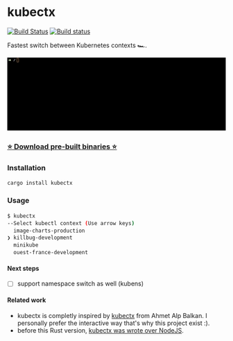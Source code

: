 # kubectx

[![Build Status](https://travis-ci.org/FGRibreau/kubectx-rs.svg?branch=master)](https://travis-ci.org/FGRibreau/kubectx-rs) [![Build status](https://ci.appveyor.com/api/projects/status/9xsw4bboduma93tv/branch/master?svg=true)](https://ci.appveyor.com/project/FGRibreau/kubectx-rs/branch/master)


Fastest switch between Kubernetes contexts 🏎.

![kubectx](/docs/kubectx.gif)


### [⭐️ Download pre-built binaries ⭐️](https://github.com/FGRibreau/kubectx-rs/releases)

### Installation

```shell
cargo install kubectx
```

### Usage

```sh
$ kubectx
--Select kubectl context (Use arrow keys)
  image-charts-production
❯ killbug-development
  minikube
  ouest-france-development
```

#### Next steps

- [ ] support namespace switch as well (kubens)

#### Related work

- kubectx is completly inspired by [kubectx](https://github.com/ahmetb/kubectx) from Ahmet Alp Balkan. I personally prefer the interactive way that's why this project exist :).
- before this Rust version, [kubectx was wrote over NodeJS](https://github.com/FGRibreau/kubectx).
